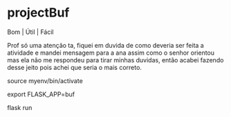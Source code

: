 # projectBuf

Bom | Útil | Fácil

Prof só uma atenção ta, fiquei em duvida de como deveria ser feita a atividade e mandei mensagem para a ana assim como o senhor orientou mas ela não me respondeu para tirar minhas duvidas, então acabei fazendo desse jeito pois achei que seria o mais correto. 

source myenv/bin/activate

export FLASK_APP=buf

flask run
